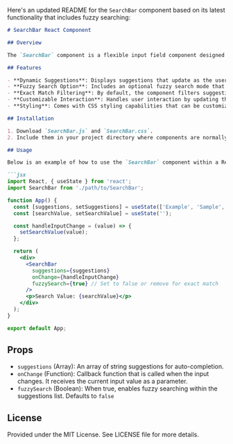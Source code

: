 Here's an updated README for the `SearchBar` component based on its latest functionality that includes fuzzy searching:

```markdown
# SearchBar React Component

## Overview

The `SearchBar` component is a flexible input field component designed for implementing search functionalities in React applications. It not only provides dynamic suggestions based on user input but also offers options for fuzzy and exact matching, enhancing the user experience by accommodating different types of search needs.

## Features

- **Dynamic Suggestions**: Displays suggestions that update as the user types, based on the input.
- **Fuzzy Search Option**: Includes an optional fuzzy search mode that can match partial strings and out-of-order characters, making the search more flexible.
- **Exact Match Filtering**: By default, the component filters suggestions to match from the start of the string, providing precise control over the auto-suggestions.
- **Customizable Interaction**: Handles user interaction by updating the input field and calling a provided onChange function with the selected or typed value.
- **Styling**: Comes with CSS styling capabilities that can be customized to fit the design of any application.

## Installation

1. Download `SearchBar.js` and `SearchBar.css`.
2. Include them in your project directory where components are normally kept.

## Usage

Below is an example of how to use the `SearchBar` component within a React application:

```jsx
import React, { useState } from 'react';
import SearchBar from './path/to/SearchBar';

function App() {
  const [suggestions, setSuggestions] = useState(['Example', 'Sample', 'Test']);
  const [searchValue, setSearchValue] = useState('');

  const handleInputChange = (value) => {
    setSearchValue(value);
  };

  return (
    <div>
      <SearchBar
        suggestions={suggestions}
        onChange={handleInputChange}
        fuzzySearch={true} // Set to false or remove for exact match
      />
      <p>Search Value: {searchValue}</p>
    </div>
  );
}

export default App;
```

## Props

- `suggestions` (Array): An array of string suggestions for auto-completion.
- `onChange` (Function): Callback function that is called when the input changes. It receives the current input value as a parameter.
- `fuzzySearch` (Boolean): When true, enables fuzzy searching within the suggestions list. Defaults to <code>false</code>

## License

Provided under the MIT License. See LICENSE file for more details.
